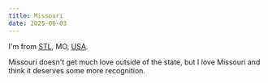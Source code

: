 ```yaml
---
title: Missouri
date: 2025-06-03
---
```

I'm from [STL](/st-louis), MO, [USA](/united-states).

Missouri doesn't get much love outside of the state, but I love Missouri and think it deserves some more recognition.
